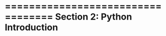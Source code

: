 ==================================
  Section 2: Python Introduction
==================================

